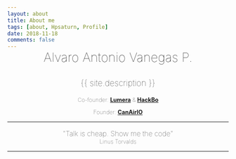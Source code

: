 ```yaml
---
layout: about
title: About me
tags: [about, Hpsaturn, Profile]
date: 2018-11-18
comments: false
---
```


<center style="margin-top:-30px">

<p style="font-size:1.8rem;font-weight:100;">
Alvaro Antonio Vanegas P.
</p>

<p style="font-size:1.2rem;font-weight:100;">
{{ site.description }}
</p>

<p style="font-size:0.8rem;font-weight:100">
Co-founder:
<a href="http://bit.ly/1zLt9DA" target="_blank"><b>Lumera</b></a> & <a href="http://hackbo.org" target="_blank"><b>HackBo</b></a>
</p>

<p style="font-size:0.8rem;font-weight:100">
Founder:
<a href="https://canair.io" target="_blank"><b>CanAirIO</b></a>
</p>
</center>

<hr>
<center style="margin-top:10px">
<p style="font-size:1.0rem;font-weight:80;">
"Talk is cheap. Show me the code" 
</p>
<p style="font-size:.8rem;font-weight:60;margin-top:-15px">
Linus Torvalds 
</p>
<!-- <script src="https://liberapay.com/Hpsaturn/widgets/button.js"></script>
<noscript><a href="https://liberapay.com/Hpsaturn/donate"><img alt="Donate using Liberapay" src="https://liberapay.com/assets/widgets/donate.svg"></a></noscript> -->
</center>

<hr>

<!-- [![GitHub Sponsor](https://img.shields.io/github/sponsors/hpsaturn?label=Sponsor&logo=GitHub)](https://github.com/sponsors/hpsaturn/button)  
[![Liberapay Status](http://img.shields.io/liberapay/receives/CanAirIO.svg?logo=liberapay)](https://liberapay.com/CanAirIO) -->
